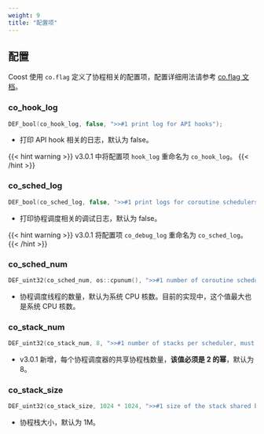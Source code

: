 ```yaml
---
weight: 9
title: "配置项"
---
```



## 配置

Coost 使用 `co.flag` 定义了协程相关的配置项，配置详细用法请参考 [co.flag 文档](../../../flag/)。



### co_hook_log

```cpp
DEF_bool(co_hook_log, false, ">>#1 print log for API hooks");
```

- 打印 API hook 相关的日志，默认为 false。

{{< hint warning >}}
v3.0.1 中将配置项 `hook_log` 重命名为 `co_hook_log`。
{{< /hint >}}



### co_sched_log

```cpp
DEF_bool(co_sched_log, false, ">>#1 print logs for coroutine schedulers");
```

- 打印协程调度相关的调试日志，默认为 false。

{{< hint warning >}}
v3.0.1 将配置项 `co_debug_log` 重命名为 `co_sched_log`。
{{< /hint >}}



### co_sched_num

```cpp
DEF_uint32(co_sched_num, os::cpunum(), ">>#1 number of coroutine schedulers");
```

- 协程调度线程的数量，默认为系统 CPU 核数。目前的实现中，这个值最大也是系统 CPU 核数。



### co_stack_num

```cpp
DEF_uint32(co_stack_num, 8, ">>#1 number of stacks per scheduler, must be power of 2");
```

- v3.0.1 新增，每个协程调度器的共享协程栈数量，**该值必须是 2 的幂**，默认为 8。



### co_stack_size

```cpp
DEF_uint32(co_stack_size, 1024 * 1024, ">>#1 size of the stack shared by coroutines");
```

- 协程栈大小，默认为 1M。
